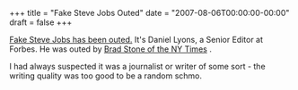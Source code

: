 +++
title = "Fake Steve Jobs Outed"
date = "2007-08-06T00:00:00-00:00"
draft = false
+++

[Fake Steve Jobs has been
outed.](http://fakesteve.blogspot.com/2007/08/damn-i-am-so-busted-yo.html)
It's Daniel Lyons, a Senior Editor at Forbes. He was outed by [Brad
Stone of the NY
Times](http://www.nytimes.com/2007/08/06/technology/06steve.html?ex=1344052800&en=df82de5e78cf8dc0&ei=5124&partner=permalink&exprod=permalink)
.

I had always suspected it was a journalist or writer of some sort - the
writing quality was too good to be a random schmo.

